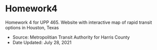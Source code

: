 # Homework4
Homework 4 for UPP 465. Website with interactive map of rapid transit options in Houston, Texas
* Source: Metropolitian Transit Authority for Harris County
* Date Updated: July 28, 2021
